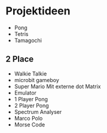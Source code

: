 # Projektideen

* Pong
* Tetris
* Tamagochi

## 2 Place
* Walkie Talkie
* microbit gameboy
* Super Mario Mit externe dot Matrix 
* Emulator
* 1 Player Pong
* 2 Player Pong
* Spectrum Analyser
* Marco Polo
* Morse Code
